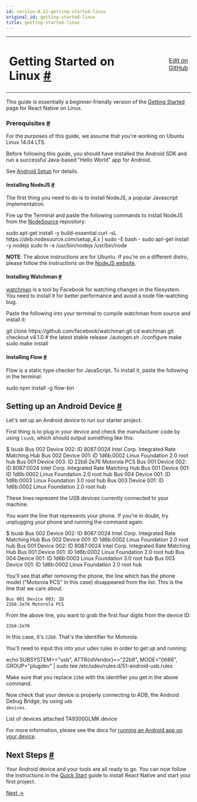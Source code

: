 ```yaml
---
id: version-0.22-getting-started-linux
original_id: getting-started-linux
title: getting-started-linux
---
```

<a id="content"></a><table width="100%"><tbody><tr><td><h1><a class="anchor" name="getting-started-on-linux"></a>Getting Started on Linux <a class="hash-link" href="docs/getting-started-linux.html#getting-started-on-linux">#</a></h1></td><td style="text-align:right;"><a target="_blank" href="https://github.com/facebook/react-native/blob/master/docs/GettingStartedOnLinux.md">Edit on GitHub</a></td></tr></tbody></table><div><p>This guide is essentially a beginner-friendly version of the <a href="/react-native/docs/getting-started.html" target="">Getting Started</a> page for React Native on Linux.</p><h3><a class="anchor" name="prerequisites"></a>Prerequisites <a class="hash-link" href="docs/getting-started-linux.html#prerequisites">#</a></h3><p>For the purposes of this guide, we assume that you're working on Ubuntu Linux 14.04 LTS.</p><p>Before following this guide, you should have installed the Android SDK and run a successful Java-based "Hello World" app for Android.</p><p>See <a href="/react-native/docs/android-setup.html" target="">Android Setup</a> for details.</p><h4><a class="anchor" name="installing-nodejs"></a>Installing NodeJS <a class="hash-link" href="docs/getting-started-linux.html#installing-nodejs">#</a></h4><p>The first thing you need to do is to install NodeJS, a popular Javascript implementation.</p><p>Fire up the Terminal and paste the following commands to install NodeJS from the <a href="https://nodesource.com/" target="_blank">NodeSource</a> repository:</p><div class="prism language-javascript">sudo apt<span class="token operator">-</span><span class="token keyword">get</span> install <span class="token operator">-</span>y build<span class="token operator">-</span>essential
curl <span class="token operator">-</span>sL https<span class="token punctuation">:</span><span class="token operator">/</span><span class="token operator">/</span>deb<span class="token punctuation">.</span>nodesource<span class="token punctuation">.</span>com<span class="token operator">/</span>setup_4<span class="token punctuation">.</span>x <span class="token operator">|</span> sudo <span class="token operator">-</span>E bash <span class="token operator">-</span>
sudo apt<span class="token operator">-</span><span class="token keyword">get</span> install <span class="token operator">-</span>y nodejs
sudo ln <span class="token operator">-</span>s <span class="token operator">/</span>usr<span class="token operator">/</span>bin<span class="token operator">/</span>nodejs <span class="token operator">/</span>usr<span class="token operator">/</span>bin<span class="token operator">/</span>node</div><p><strong>NOTE</strong>: The above instructions are for Ubuntu. If you're on a different distro,  please follow the instructions on the <a href="https://nodejs.org/en/download/" target="_blank">NodeJS website</a>.</p><h4><a class="anchor" name="installing-watchman"></a>Installing Watchman <a class="hash-link" href="docs/getting-started-linux.html#installing-watchman">#</a></h4><p><a href="https://facebook.github.io/watchman/docs/install.html" target="_blank">watchman</a> is a tool by Facebook for watching changes in the filesystem. You need to install it for better performance and avoid a node file-watching bug.</p><p>Paste the following into your terminal to compile watchman from source and install it:</p><div class="prism language-javascript">git clone https<span class="token punctuation">:</span><span class="token operator">/</span><span class="token operator">/</span>github<span class="token punctuation">.</span>com<span class="token operator">/</span>facebook<span class="token operator">/</span>watchman<span class="token punctuation">.</span>git
cd watchman
git checkout v4<span class="token number">.1</span><span class="token punctuation">.</span><span class="token number">0</span>  # the latest stable release
<span class="token punctuation">.</span><span class="token operator">/</span>autogen<span class="token punctuation">.</span>sh
<span class="token punctuation">.</span><span class="token operator">/</span>configure
make
sudo make install</div><h4><a class="anchor" name="installing-flow"></a>Installing Flow <a class="hash-link" href="docs/getting-started-linux.html#installing-flow">#</a></h4><p>Flow is a static type checker for JavaScript. To install it, paste the following in the terminal:</p><div class="prism language-javascript">sudo npm install <span class="token operator">-</span>g flow<span class="token operator">-</span>bin</div><h2><a class="anchor" name="setting-up-an-android-device"></a>Setting up an Android Device <a class="hash-link" href="docs/getting-started-linux.html#setting-up-an-android-device">#</a></h2><p>Let's set up an Android device to run our starter project. </p><p>First thing is to plug in your device and check the manufacturer code by using <code>lsusb</code>, which should output something like this:</p><div class="prism language-javascript">$ lsusb
Bus <span class="token number">002</span> Device <span class="token number">002</span><span class="token punctuation">:</span> ID <span class="token number">8087</span><span class="token punctuation">:</span><span class="token number">0024</span> Intel Corp<span class="token punctuation">.</span> Integrated Rate Matching Hub
Bus <span class="token number">002</span> Device <span class="token number">001</span><span class="token punctuation">:</span> ID 1d6b<span class="token punctuation">:</span><span class="token number">0002</span> Linux Foundation <span class="token number">2.0</span> root hub
Bus <span class="token number">001</span> Device <span class="token number">003</span><span class="token punctuation">:</span> ID 22b8<span class="token punctuation">:</span><span class="token number">2e76</span> Motorola PCS 
Bus <span class="token number">001</span> Device <span class="token number">002</span><span class="token punctuation">:</span> ID <span class="token number">8087</span><span class="token punctuation">:</span><span class="token number">0024</span> Intel Corp<span class="token punctuation">.</span> Integrated Rate Matching Hub
Bus <span class="token number">001</span> Device <span class="token number">001</span><span class="token punctuation">:</span> ID 1d6b<span class="token punctuation">:</span><span class="token number">0002</span> Linux Foundation <span class="token number">2.0</span> root hub
Bus <span class="token number">004</span> Device <span class="token number">001</span><span class="token punctuation">:</span> ID 1d6b<span class="token punctuation">:</span><span class="token number">0003</span> Linux Foundation <span class="token number">3.0</span> root hub
Bus <span class="token number">003</span> Device <span class="token number">001</span><span class="token punctuation">:</span> ID 1d6b<span class="token punctuation">:</span><span class="token number">0002</span> Linux Foundation <span class="token number">2.0</span> root hub</div><p>These lines represent the USB devices currently connected to your machine.</p><p>You want the line that represents your phone. If you're in doubt, try unplugging your phone and running the command again:</p><div class="prism language-javascript">$ lsusb
Bus <span class="token number">002</span> Device <span class="token number">002</span><span class="token punctuation">:</span> ID <span class="token number">8087</span><span class="token punctuation">:</span><span class="token number">0024</span> Intel Corp<span class="token punctuation">.</span> Integrated Rate Matching Hub
Bus <span class="token number">002</span> Device <span class="token number">001</span><span class="token punctuation">:</span> ID 1d6b<span class="token punctuation">:</span><span class="token number">0002</span> Linux Foundation <span class="token number">2.0</span> root hub
Bus <span class="token number">001</span> Device <span class="token number">002</span><span class="token punctuation">:</span> ID <span class="token number">8087</span><span class="token punctuation">:</span><span class="token number">0024</span> Intel Corp<span class="token punctuation">.</span> Integrated Rate Matching Hub
Bus <span class="token number">001</span> Device <span class="token number">001</span><span class="token punctuation">:</span> ID 1d6b<span class="token punctuation">:</span><span class="token number">0002</span> Linux Foundation <span class="token number">2.0</span> root hub
Bus <span class="token number">004</span> Device <span class="token number">001</span><span class="token punctuation">:</span> ID 1d6b<span class="token punctuation">:</span><span class="token number">0003</span> Linux Foundation <span class="token number">3.0</span> root hub
Bus <span class="token number">003</span> Device <span class="token number">001</span><span class="token punctuation">:</span> ID 1d6b<span class="token punctuation">:</span><span class="token number">0002</span> Linux Foundation <span class="token number">2.0</span> root hub</div><p>You'll see that after removing the phone, the line which has the phone model ("Motorola PCS" in this case) disappeared from the list. This is the line that we care about.</p><p><code>Bus 001 Device 003: ID 22b8:2e76 Motorola PCS</code></p><p>From the above line, you want to grab the first four digits from the device ID:</p><p><code>22b8:2e76</code> </p><p>In this case, it's <code>22b8</code>. That's the identifier for Motorola.</p><p>You'll need to input this into your udev rules in order to get up and running:</p><div class="prism language-javascript">echo SUBSYSTEM<span class="token operator">==</span><span class="token string">"usb"</span><span class="token punctuation">,</span> ATTR<span class="token punctuation">{</span>idVendor<span class="token punctuation">}</span><span class="token operator">==</span><span class="token string">"22b8"</span><span class="token punctuation">,</span> MODE<span class="token operator">=</span><span class="token string">"0666"</span><span class="token punctuation">,</span> GROUP<span class="token operator">=</span><span class="token string">"plugdev"</span> <span class="token operator">|</span> sudo tee <span class="token operator">/</span>etc<span class="token operator">/</span>udev<span class="token operator">/</span>rules<span class="token punctuation">.</span>d<span class="token operator">/</span><span class="token number">51</span><span class="token operator">-</span>android<span class="token operator">-</span>usb<span class="token punctuation">.</span>rules</div><p>Make sure that you replace <code>22b8</code> with the identifier you get in the above command.</p><p>Now check that your device is properly connecting to ADB, the Android Debug Bridge, by using <code>adb devices</code>.</p><div class="prism language-javascript">List of devices attached
TA9300GLMK    device</div><p>For more information, please see the docs for <a href="/react-native/docs/running-on-device-android.html" target="">running an Android app on your device</a>.</p><h2><a class="anchor" name="next-steps"></a>Next Steps <a class="hash-link" href="docs/getting-started-linux.html#next-steps">#</a></h2><p>Your Android device and your tools are all ready to go. You can now follow the instructions in the <a href="http://facebook.github.io/react-native/docs/getting-started.html#quick-start" target="_blank">Quick Start</a> guide to install React Native and start your first project.</p></div><div class="docs-prevnext"><a class="docs-next" href="docs/android-setup.html#content">Next →</a></div>